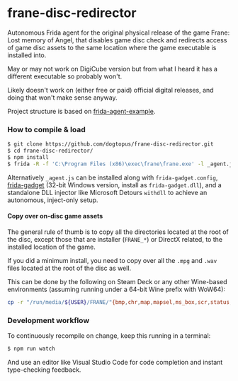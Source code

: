 # frane-disc-redirector

Autonomous Frida agent for the original physical release of the game Frane: Lost memory of Angel, that disables game disc check and redirects access of game disc assets to the same location where the game executable is installed into.

May or may not work on DigiCube version but from what I heard it has a different executable so probably won't.

Likely doesn't work on (either free or paid) official digital releases, and doing that won't make sense anyway.

Project structure is based on [frida-agent-example](https://github.com/oleavr/frida-agent-example).

### How to compile & load

```sh
$ git clone https://github.com/dogtopus/frane-disc-redirector.git
$ cd frane-disc-redirector/
$ npm install
$ frida -R -f 'C:\Program Files (x86)\exec\frane\frane.exe' -l _agent.js
```

Alternatively `_agent.js` can be installed along with `frida-gadget.config`, [frida-gadget](https://frida.re/docs/gadget/) (32-bit Windows version, install as `frida-gadget.dll`), and a standalone DLL injector like Microsoft Detours `withdll` to achieve an autonomous, inject-only setup.

#### Copy over on-disc game assets

The general rule of thumb is to copy all the directories located at the root of the disc, except those that are installer (`FRANE_*`) or DirectX related, to the installed location of the game.

If you did a minimum install, you need to copy over all the `.mpg` and `.wav` files located at the root of the disc as well.

This can be done by the following on Steam Deck or any other Wine-based environments (assuming running under a 64-bit Wine prefix with WoW64):

```sh
cp -r "/run/media/${USER}/FRANE/"{bmp,chr,map,mapsel,ms_box,scr,status,tscr,voice} '/path/to/wine/prefix/drive_c/Program Files (x86)/exec/frane/'
```

### Development workflow

To continuously recompile on change, keep this running in a terminal:

```sh
$ npm run watch
```

And use an editor like Visual Studio Code for code completion and instant
type-checking feedback.
